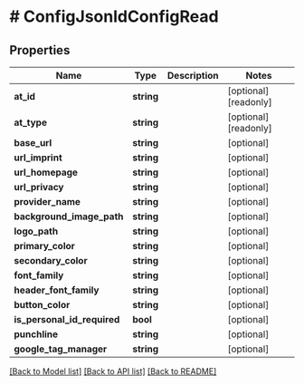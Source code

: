 # # ConfigJsonldConfigRead

## Properties

Name | Type | Description | Notes
------------ | ------------- | ------------- | -------------
**at_id** | **string** |  | [optional] [readonly]
**at_type** | **string** |  | [optional] [readonly]
**base_url** | **string** |  | [optional]
**url_imprint** | **string** |  | [optional]
**url_homepage** | **string** |  | [optional]
**url_privacy** | **string** |  | [optional]
**provider_name** | **string** |  | [optional]
**background_image_path** | **string** |  | [optional]
**logo_path** | **string** |  | [optional]
**primary_color** | **string** |  | [optional]
**secondary_color** | **string** |  | [optional]
**font_family** | **string** |  | [optional]
**header_font_family** | **string** |  | [optional]
**button_color** | **string** |  | [optional]
**is_personal_id_required** | **bool** |  | [optional]
**punchline** | **string** |  | [optional]
**google_tag_manager** | **string** |  | [optional]

[[Back to Model list]](../../README.md#models) [[Back to API list]](../../README.md#endpoints) [[Back to README]](../../README.md)
